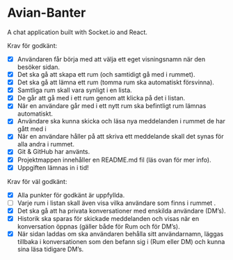 # Avian-Banter

A chat application built with Socket.io and React.

Krav för godkänt:

- [x] Användaren får börja med att välja ett eget visningsnamn när den besöker sidan.
- [x] Det ska gå att skapa ett rum (och samtidigt gå med i rummet).
- [x] Det ska gå att lämna ett rum (tomma rum ska automatiskt försvinna).
- [x] Samtliga rum skall vara synligt i en lista.
- [x] De går att gå med i ett rum genom att klicka på det i listan.
- [x] När en användare går med i ett nytt rum ska befintligt rum lämnas automatiskt.
- [x] Användare ska kunna skicka och läsa nya meddelanden i rummet de har gått med i
- [x] När en användare håller på att skriva ett meddelande skall det synas för alla andra i
      rummet.
- [x] Git & GitHub har använts.
- [x] Projektmappen innehåller en README.md fil (läs ovan för mer info).
- [x] Uppgiften lämnas in i tid!

Krav för väl godkänt:

- [x] Alla punkter för godkänt är uppfyllda.
- [ ] Varje rum i listan skall även visa vilka användare som finns i rummet .
- [x] Det ska gå att ha privata konversationer med enskilda användare (DM’s).
- [x] Historik ska sparas för skickade meddelanden och visas när en konversation öppnas
      (gäller både för Rum och för DM’s).
- [x] När sidan laddas om ska användaren behålla sitt användarnamn, läggas tillbaka i
      konversationen som den befann sig i (Rum eller DM) och kunna sina läsa tidigare
      DM’s.
